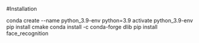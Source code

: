 #Installation

conda create --name python_3.9-env python=3.9
activate python_3.9-env
pip install cmake
conda install -c conda-forge dlib
pip install face_recognition